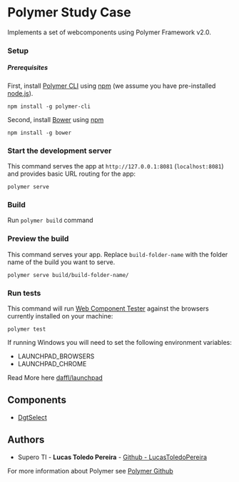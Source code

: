 # Polymer Study Case

Implements a set of webcomponents using Polymer Framework v2.0.

### Setup

##### Prerequisites

First, install [Polymer CLI](https://github.com/Polymer/polymer-cli) using
[npm](https://www.npmjs.com) (we assume you have pre-installed [node.js](https://nodejs.org)).

    npm install -g polymer-cli

Second, install [Bower](https://bower.io/) using [npm](https://www.npmjs.com)

    npm install -g bower

### Start the development server

This command serves the app at `http://127.0.0.1:8081` (`localhost:8081`) and provides basic URL
routing for the app:

    polymer serve

### Build

Run `polymer build` command

### Preview the build

This command serves your app. Replace `build-folder-name` with the folder name of the build you want to serve.

    polymer serve build/build-folder-name/

### Run tests

This command will run [Web Component Tester](https://github.com/Polymer/web-component-tester)
against the browsers currently installed on your machine:

    polymer test

If running Windows you will need to set the following environment variables:

- LAUNCHPAD_BROWSERS
- LAUNCHPAD_CHROME

Read More here [daffl/launchpad](https://github.com/daffl/launchpad#environment-variables-impacting-local-browsers-detection)


## Components

- [DgtSelect](src/components/dgt-select)



## Authors
* Supero TI - **Lucas Toledo Pereira** - [Github - LucasToledoPereira](https://github.com/LucasToledoPereira)





For more information about Polymer see [Polymer Github](https://github.com/Polymer/polymer)

